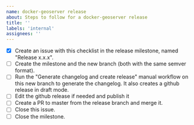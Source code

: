 ```yaml
---
name: docker-geoserver release
about: Steps to follow for a docker-geoserver release
title: ''
labels: 'internal'
assignees: ''
---
```


- [x] Create an issue with this checklist in the release milestone, named "Release x.x.x".
- [ ] Create the milestone and the new branch (both with the same semver format).
- [ ] Run the "Generate changelog and create release" manual workflow on this new branch to generate the changelog. It also creates a github release in draft mode.
- [ ] Edit the github release if needed and publish it
- [ ] Create a PR to master from the release branch and merge it.
- [ ] Close this issue.
- [ ] Close the milestone.
